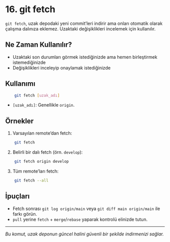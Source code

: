 # 16. git fetch

`git fetch`, uzak depodaki yeni commit’leri indirir ama onları otomatik olarak çalışma dalınıza eklemez. Uzaktaki değişiklikleri incelemek için kullanılır.

## Ne Zaman Kullanılır?
- Uzaktaki son durumları görmek istediğinizde ama hemen birleştirmek istemediğinizde
- Değişiklikleri inceleyip onaylamak istediğinizde

## Kullanımı
```bash
    git fetch [uzak_adı]
```
- `[uzak_adı]`: Genellikle `origin`.

## Örnekler
1. Varsayılan remote’dan fetch:
```bash
    git fetch
```
2. Belirli bir dalı fetch (örn. `develop`):
```bash
    git fetch origin develop
```
3. Tüm remote’ları fetch:
```bash
    git fetch --all
```

## İpuçları
- Fetch sonrası `git log origin/main` veya `git diff main origin/main` ile farkı görün.
- `pull` yerine `fetch` + `merge`/`rebase` yaparak kontrolü elinizde tutun.

---
_Bu komut, uzak deponun güncel halini güvenli bir şekilde indirmenizi sağlar._
